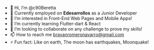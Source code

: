 - 👋 Hi, I’m @c90Beretta
- 🚀 Currently employed on **Edesarrollos** as a Junior Developer
- 👀 I’m interested in Front-End Web Pages and Mobile Apps!
- 🌱 I’m currently learning Flutter-dart & React
- 💞️ I’m looking to collaborate on any challenge to prove my skills!
- 📫 How to reach me brayanromeronavarro@gmail.com
- ⚡ Fun fact: Like on earth, The moon has earthquakes, Moonquake!

<!---
c90Beretta/c90Beretta is a ✨ special ✨ repository because its `README.md` (this file) appears on your GitHub profile.
You can click the Preview link to take a look at your changes.
--->
